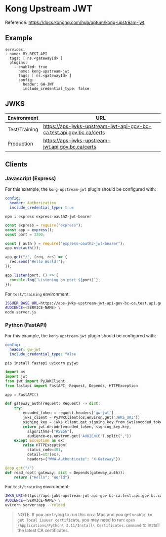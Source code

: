 # Kong Upstream JWT

Reference: https://docs.konghq.com/hub/optum/kong-upstream-jwt

## Example

```
services:
- name: MY_REST_API
  tags: [ ns.<gatewayId> ]
  plugins:
    - enabled: true
      name: kong-upstream-jwt
      tags: [ ns.<gatewayId> ]
      config:
        header: GW-JWT
        include_credential_type: false
```

## JWKS

| Environment   | URL                                                                  |
| ------------- | -------------------------------------------------------------------- |
| Test/Training | https://aps-jwks-upstream-jwt-api-gov-bc-ca.test.api.gov.bc.ca/certs |
| Production    | https://aps-jwks-upstream-jwt.api.gov.bc.ca/certs                    |

## Clients

### Javascript (Express)

For this example, the `kong-upstream-jwt` plugin should be configured with:

```yaml
config:
  header: Authorization
  include_credential_type: true
```

`npm i express express-oauth2-jwt-bearer`

```javascript
const express = require("express");
const app = express();
const port = 3300;

const { auth } = require("express-oauth2-jwt-bearer");
app.use(auth());

app.get("/", (req, res) => {
  res.send("Hello World!");
});

app.listen(port, () => {
  console.log(`Listening on port ${port}`);
});
```

For `test/training` environment:

```sh
ISSUER_BASE_URL=https://aps-jwks-upstream-jwt-api-gov-bc-ca.test.api.gov.bc.ca \
AUDIENCE=<SERVICE-NAME> \
node server.js
```

### Python (FastAPI)

For this example, the `kong-upstream-jwt` plugin should be configured with:

```yaml
config:
  header: gw-jwt
  include_credential_type: false
```

`pip install fastapi uvicorn pyjwt`

```python
import os
import jwt
from jwt import PyJWKClient
from fastapi import FastAPI, Request, Depends, HTTPException

app = FastAPI()

def gateway_auth(request: Request) -> dict:
    try:
        encoded_token = request.headers['gw-jwt']
        jwks_client = PyJWKClient(os.environ.get('JWKS_URI'))
        signing_key = jwks_client.get_signing_key_from_jwt(encoded_token)
        return jwt.decode(encoded_token, signing_key.key,
          algorithms=["RS256"],
          audience=os.environ.get('AUDIENCE').split(","))
    except Exception as ex:
        raise HTTPException(
          status_code=401,
          detail=str(ex),
          headers={"WWW-Authenticate": "X-Gateway"})

@app.get("/")
def read_root( gateway: dict = Depends(gateway_auth)):
    return {"Hello": "World"}
```

For `test/training` environment:

```sh
JWKS_URI=https://aps-jwks-upstream-jwt-api-gov-bc-ca.test.api.gov.bc.ca/certs \
AUDIENCE=<SERVICE-NAME> \
uvicorn server:app --reload
```

> NOTE: If you are trying to run this on a Mac and you get `unable to get local issuer certificate`, you may need to run: `open /Applications/Python\ 3.11/Install\ Certificates.command` to install the latest CA certificates.
